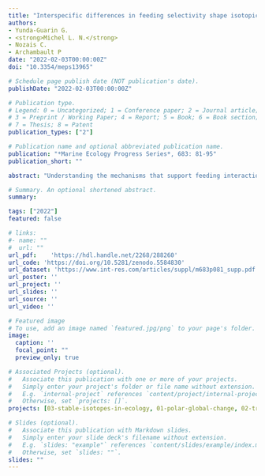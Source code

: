 ```yaml
---
title: "Interspecific differences in feeding selectivity shape isotopic niche structure of three ophiuroids in the Arctic Ocean"
authors:
- Yunda-Guarin G.
- <strong>Michel L. N.</strong>
- Nozais C.
- Archambault P
date: "2022-02-03T00:00:00Z"
doi: "10.3354/meps13965"

# Schedule page publish date (NOT publication's date).
publishDate: "2022-02-03T00:00:00Z"

# Publication type.
# Legend: 0 = Uncategorized; 1 = Conference paper; 2 = Journal article;
# 3 = Preprint / Working Paper; 4 = Report; 5 = Book; 6 = Book section;
# 7 = Thesis; 8 = Patent
publication_types: ["2"]

# Publication name and optional abbreviated publication name.
publication: "*Marine Ecology Progress Series*, 683: 81-95"
publication_short: ""

abstract: "Understanding the mechanisms that support feeding interactions and species co-occurrence in regions subject to rapid environmental changes is becoming increasingly important to predict future trends in population dynamics. However, there is still little information available on the trophic ecology for many benthic species to help us better understand trophic interactions and individual trophic roles. Here, we used stable isotopes (δ13C, δ15N) in conjunction with the Bayesian ellipses approach to explore spatial trends in isotopic niche width and overlap of 3 syntopic arctic brittle stars (Echinodermata: Ophiuroidea; *Ophiacantha bidentata*, *Ophiocten sericeum*, and *Ophiopleura borealis*) in Baffin Bay (BB), the Canadian Arctic Archipelago (CAA), and the North Water Polynya (NOW). These 3 coexisting ophiuroids displayed great interspecific plasticity in foraging behaviors and showed a high degree of inter-individual dietary flexibility. However, differences in surface carbon composition drove the variability of resource utilization at the individual level across stations, which in turn affected trophic interactions, niche overlaps, and isotopic niche breadth of ophiuroids. Greater niche overlap was found in the highly productive region of the NOW, where consumers exhibited similar food selectivity, whereas an increase in niche segregation occurred in regions with greater sea-ice concentration. These results suggest that isotopic niche size reflects individual responses to fluctuations in food availability and possibly past competition, both induced by local oceanographic features. Our study indicates that niche parameters of ophiuroids can respond quickly to ecological and environmental gradients, which suggests an important adaptability of these species facing multiple stressors."

# Summary. An optional shortened abstract.
summary: 

tags: ["2022"]
featured: false

# links:
#- name: ""
#  url: ""
url_pdf:	'https://hdl.handle.net/2268/288260'
url_code: 'https://doi.org/10.5281/zenodo.5584830'
url_dataset: 'https://www.int-res.com/articles/suppl/m683p081_supp.pdf'
url_poster: ''
url_project: ''
url_slides: ''
url_source: ''
url_video: ''

# Featured image
# To use, add an image named `featured.jpg/png` to your page's folder. 
image:
  caption: ''
  focal_point: ""
  preview_only: true

# Associated Projects (optional).
#   Associate this publication with one or more of your projects.
#   Simply enter your project's folder or file name without extension.
#   E.g. `internal-project` references `content/project/internal-project/index.md`.
#   Otherwise, set `projects: []`.
projects: [03-stable-isotopes-in-ecology, 01-polar-global-change, 02-trophic-deep-sea]

# Slides (optional).
#   Associate this publication with Markdown slides.
#   Simply enter your slide deck's filename without extension.
#   E.g. `slides: "example"` references `content/slides/example/index.md`.
#   Otherwise, set `slides: ""`.
slides: ""
---
```

